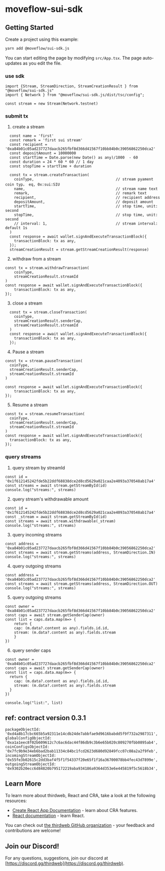 # moveflow-sui-sdk

## Getting Started

Create a project using this example:

```bash
yarn add @moveflow/sui-sdk.js
```

You can start editing the page by modifying `src/App.tsx`. The page auto-updates as you edit the file.


### use sdk


```
import {Stream, StreamDirection, StreamCreationResult } from "@moveflow/sui-sdk.js"
import { Network } from "@moveflow/sui-sdk.js/dist/tsc/config";

const stream = new Stream(Network.testnet)

```

### submit tx

1.  create a stream

```
  const name = 'first'
  const remark = 'first sui stream'
  const recipient = '0xa84b01c05ad237727daacb265fbf8d366d41567f10bb84b0c39056862250dca2'
  const depositAmount = 10000000
  const startTime = Date.parse(new Date() as any)/1000  - 60
  const duration = 24 * 60 * 60 // 1 day
  const stopTime = startTime + duration

  const tx = stream.createTransaction(
    coinType,                                     // stream pyament coin typ， eq, 0x:sui:SIU 
    name,                                         // stream name text
    remark,                                       // remark text
    recipient,                                    // recipient address
    depositAmount,                                // deposit amount
    startTime,                                    // stop time, unit: second 
    stopTime,                                     // stop time, unit: second
    // interval: 1,                               // stream interval: default 1s 
  )
  const response = await wallet.signAndExecuteTransactionBlock({
    transactionBlock: tx as any,
  });
  streamCreationResult = stream.getStreamCreationResult(response)

```

2. withdraw from a stream 

```
const tx = stream.withdrawTransaction(
    coinType, 
    streamCreationResult.streamId 
)
const response = await wallet.signAndExecuteTransactionBlock({
    transactionBlock: tx as any,
});

```

3.  close a stream

```
  const tx = stream.closeTransaction(
    coinType,
    streamCreationResult.senderCap,
    streamCreationResult.streamId
  )
  const response = await wallet.signAndExecuteTransactionBlock({
    transactionBlock: tx as any,
  });
```

4. Pause a stream

```
const tx = stream.pauseTransaction(
  coinType,
  streamCreationResult.senderCap,
  streamCreationResult.streamId
)

const response = await wallet.signAndExecuteTransactionBlock({
    transactionBlock: tx as any,
});

```

5. Resume a stream

```
const tx = stream.resumeTransaction(
  coinType,
  streamCreationResult.senderCap,
  streamCreationResult.streamId
)
const response = await wallet.signAndExecuteTransactionBlock({
  transactionBlock: tx as any,
});

```
 
### query streams 

1.  query stream by streamId

```
const id = '0x1f612145242fde5b22ddf68838dce2d8cd5629a021caa2e4093a370548ab17a4'
const streams = await stream.getStreamById(id)
console.log("streams:", streams)
```

2. query stream's withdrawable amount

```
const id = '0x1f612145242fde5b22ddf68838dce2d8cd5629a021caa2e4093a370548ab17a4'
const _stream = await stream.getStreamById(id)
const streams = await stream.withdrawable(_stream)
console.log("streams:", streams)

```

3. query incoming streams

```
const address = '0xa84b01c05ad237727daacb265fbf8d366d41567f10bb84b0c39056862250dca2'
const streams = await stream.getStreams(address, StreamDirection.IN)
console.log("streams:", streams)
```

4. query outgoing streams

```
const address = '0xa84b01c05ad237727daacb265fbf8d366d41567f10bb84b0c39056862250dca2'
const streams = await stream.getStreams(address, StreamDirection.OUT)
console.log("streams:", streams)

```

5. query outgoing streams

```
const owner = '0xa84b01c05ad237727daacb265fbf8d366d41567f10bb84b0c39056862250dca2'
const caps = await stream.getSenderCap(owner)
const list = caps.data.map(m=> { 
    return {
    cap: (m.data?.content as any).fields.id.id, 
    stream: (m.data?.content as any).fields.stream
    }
})

```


6. query sender caps 

```
const owner = '0xa84b01c05ad237727daacb265fbf8d366d41567f10bb84b0c39056862250dca2'
const caps = await stream.getSenderCap(owner)
const list = caps.data.map(m=> { 
  return {
    cap: (m.data?.content as any).fields.id.id, 
    stream: (m.data?.content as any).fields.stream
  }
})

console.log("list:", list)
```





## ref: contract version 0.3.1

```
packageObjectId: '0xd4a8b17cbc665b5a92311e14cdb24de7abbfae9d9616babdd5f9f732a2987311',
globalConfigObjectId: '0xa1a1eec8f02b609612c7c6ac6dac44f86db9c3b6e65b020c809270fbb0895ab4',
coinConfigsObjectId: '0x7fc9b9e34eb6bad2bab11334c84bc1fcd2623d680d92849fcc07c08a2a2f9feb',
incomingStreamObjectId: '0x55fe3b02615c2dd3baf4f5f1f54337f20e65f1f16a36700078bb4fec43d7899e',
outgoingStreamObjectId: '0x9302b20ecc6d84820b795172219aba934186a9364d353e6e445819f5c5618b34',

```

## Learn More

To learn more about thirdweb, React and CRA, take a look at the following resources:

- [Create React App Documentation](https://facebook.github.io/create-react-app/docs/getting-started) - learn about CRA features.
- [React documentation](https://reactjs.org/) - learn React.

You can check out [the thirdweb GitHub organization](https://github.com/thirdweb-dev) - your feedback and contributions are welcome!

## Join our Discord!

For any questions, suggestions, join our discord at [https://discord.gg/thirdweb](https://discord.gg/thirdweb).
